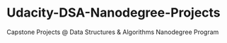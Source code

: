 # Udacity-DSA-Nanodegree-Projects
Capstone Projects @ Data Structures &amp; Algorithms Nanodegree Program
